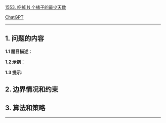 [1553. 吃掉 N 个橘子的最少天数](https://leetcode.cn/problems/minimum-number-of-days-to-eat-n-oranges)

[ChatGPT](https://chat.openai.com/g/g-GsMNEr76r-c-master)

---

## 1. 问题的内容
**1.1 题目描述**：

**1.2 示例**：

**1.3 提示**:

## 2. 边界情况和约束


## 3. 算法和策略

---
